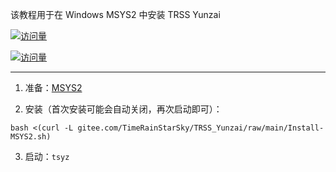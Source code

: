 该教程用于在 Windows MSYS2 中安装 TRSS Yunzai

[![访问量](https://visitor-badge.glitch.me/badge?page_id=TimeRainStarSky.MSYS2&right_color=red&left_text=访%20问%20量)](https://msys2.org)

[![访问量](https://profile-counter.glitch.me/TimeRainStarSky-MSYS2/count.svg)](https://msys2.org)

---

1. 准备：[MSYS2](https://msys2.org)

2. 安装（首次安装可能会自动关闭，再次启动即可）：

```
bash <(curl -L gitee.com/TimeRainStarSky/TRSS_Yunzai/raw/main/Install-MSYS2.sh)
```

3. 启动：`tsyz`
